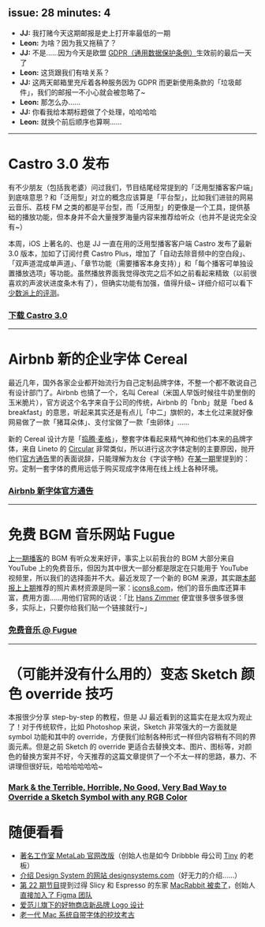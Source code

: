 issue: 28
minutes: 4
---

- **JJ:** 我打赌今天这期邮报是史上打开率最低的一期
- **Leon:** 为啥？因为我又拖稿了？
- **JJ:** 不是……因为今天是欧盟 [GDPR（通用数据保护条例）](https://www.zhihu.com/question/278538269)生效前的最后一天了
- **Leon:** 这货跟我们有啥关系？
- **JJ:** 这两天邮箱里充斥着各种服务因为 GDPR 而更新使用条款的「垃圾邮件」，我们的邮报一不小心就会被忽略了~
- **Leon:** 那怎么办……
- **JJ:** 你看我给本期标题做了个处理，哈哈哈哈
- **Leon:** 就换个前后顺序也算啊……

---

# Castro 3.0 发布
有不少朋友（包括我老婆）问过我们，节目结尾经常提到的「泛用型播客客户端」到底啥意思？和「泛用型」对立的概念应该算是「平台型」，比如我们进驻的网易云音乐、荔枝 FM 之类的都是平台型，而「泛用型」的更像是一个工具，提供基础的播放功能，但本身并不会大量搜罗海量内容来推荐给听众（也并不是说完全没有~）

本周，iOS 上著名的、也是 JJ 一直在用的泛用型播客客户端 Castro 发布了最新 3.0 版本，加如了订阅付费 Castro Plus，增加了「自动去除音频中的空白段」、「双声道混成单声道」、「章节功能（需要播客本身支持）」和「每个播客可单独设置播放选项」等功能。虽然播放界面我觉得改完之后不如之前看起来精致（以前很喜欢的声波状进度条木有了），但确实功能有加强，值得升级~ 详细介绍可以看下[少数派上的评测](https://sspai.com/post/44646)。

### [下载 Castro 3.0](https://itunes.apple.com/cn/app/castro-podcasts/id1080840241?mt=8&at=1010lqta)

---

# Airbnb 新的企业字体 Cereal
最近几年，国外各家企业都开始流行为自己定制品牌字体，不整一个都不敢说自己有设计部门了。Airbnb 也搞了一个，名叫 Cereal（米国人早饭时候往牛奶里倒的玉米脆片），官方说这个名字来自于公司的传统，Airbnb 的「bnb」就是「bed & breakfast」的意思，听起来其实还是有点儿「中二」旗帜的，本土化过来就好像网易做了一款「猪耳朵体」、支付宝做了一款「虫卵体」……

新的 Cereal 设计方是「[捣腾·麦格](https://www.daltonmaag.com/)」，整套字体看起来精气神和他们本来的品牌字体，来自 Lineto 的 [Circular](https://lineto.com/The+Fonts/Font+Categories/Text+Fonts/Circular/) 非常类似，所以进行这次字体定制的主要原因，抛开他们[官方通告](https://airbnb.design/introducing-airbnb-cereal/)里的表面说辞，只能理解为友台《字谈字畅》在[某一期](https://thetype.com/2018/04/14625/)里提到的：穷。定制一套字体的费用远低于购买现成字体用在线上线上各种环境。
### [Airbnb 新字体官方通告](https://airbnb.design/introducing-airbnb-cereal/)

---

# 免费 BGM 音乐网站 Fugue
[上一期播客](https://anyway.fm/180-degree-junyu/#title)的 BGM 有听众发来好评，事实上以前我台的 BGM 大部分来自 YouTube 上的免费音乐，但因为其中很大一部分都是限定在只能用于 YouTube 视频里，所以我们的选择面并不大。最近发现了一个新的 BGM 来源，其实跟[本邮报上上期](https://github.com/Anyway-Design/Anyway.Post/blob/master/Posts/Markdown/%2326.md#%E9%9A%8F%E4%BE%BF%E7%9C%8B%E7%9C%8B)推荐的照片素材资源是同一家：[icons8.com](https://icons8.com/)，他们的音乐曲库还算丰富，费用方面……用他们官网的话说：「比 [Hans Zimmer](https://baike.baidu.com/item/%E6%B1%89%E6%96%AF%C2%B7%E5%AD%A3%E9%BB%98/5691217?fr=aladdin) 便宜很多很多很多很多，实际上，只要你给我们贴一个链接就行~」
### [免费音乐 @ Fugue](https://icons8.com/music/)

---

# （可能并没有什么用的）变态 Sketch 颜色 override 技巧
本报很少分享 step-by-step 的教程，但是 JJ 最近看到的这篇实在是太叹为观止了！对于传统软件，比如 Photoshop 来说，Sketch 非常强大的一方面就是 symbol 功能和其中的 override，方便我们绘制各种形式一样但内容稍有不同的界面元素。但是之前 Sketch 的 override 更适合去替换文本、图片、图标等，对颜色的替换方案并不好，今天推荐的这篇文章提供了一个不太一样的思路，暴力、不讲理但很好玩，哈哈哈哈哈哈~
### [Mark & the Terrible, Horrible, No Good, Very Bad Way to Override a Sketch Symbol with any RGB Color](https://medium.com/sketch-app-sources/mark-and-the-terrible-horrible-no-good-very-bad-way-to-override-a-sketch-symbol-with-any-rgb-34e70da54bd5)

# 随便看看
* [著名工作室 MetaLab 官网改版](https://metalab.co/)（创始人也是如今 Dribbble 母公司 [Tiny](http://tiny.website/) 的老板）
* [介绍 Design System 的网站 designsystems.com](https://www.designsystems.com/)（好无力的介绍……）
* [第 22 期节目](https://anyway.fm/anyway-review-1/#title)提到过得 Slicy 和 Espresso 的东家 [MacRabbit 被卖了](https://medium.com/@janvanwtf/fifteen-crazy-years-a-toast-to-life-f09b08d2da72)，创始人[直接加入了 Figma 团队](https://blog.framer.com/maker-of-espresso-joins-framer-1c8cdf6933d5)
* [爱范儿旗下的好物商店新品牌 Logo 设计](https://mp.weixin.qq.com/s/g84_0sHL__ks5uJOBCPKNQ)
* [老一代 Mac 系统自带字体的挖坟考古](https://medium.com/@bzotto/hidden-sheep-and-mac-typography-archaeology-efce770da76c)

